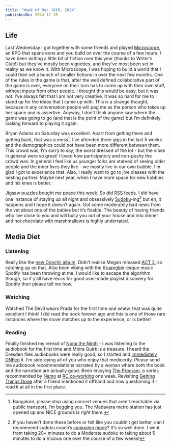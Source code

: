 ```yaml
---
title: "Week of Dec 18th, 2024"
publishedOn: 2024-12-18
---
```


## Life

Last Wednesday I got together with some friends and played [Microscope](https://lamemage.com/microscope/), an RPG that spans eons and you build on over the course of a few hours. I have been writing a little bit of fiction over this year (thanks to Writer’s Club!) but they’ve mostly been vignettes, and they’ve most been set in reality as we know it. With Microscope, I was hoping to build a world that I could then set a bunch of smaller fictions in over the next few months. One of the rules in the game is that, after the well defined collaborative part of the game is over, everyone on their turn has to come up with their own stuff, without inputs from other people. I thought this would be easy, but it was _not_. I’ve always felt that I am not very creative. It was so hard for me to stand up for the ideas that I came up with. This is a strange thought, because in any conversation people will peg me as the person who takes up her space and is assertive. Anyway, I don’t think anyone saw where the game was going to go (and that is the point of the game) but I’m definitely looking forward to playing it again.

Bryan Adams on Saturday was excellent. Apart from getting there and getting back, that was a mess[^1]. I’ve attended three gigs in the last 5 weeks and the demographics could not have been more different between them. This crowd was, I’m sorry to say, the worst dressed of the lot - but the vibes in general were so great! I loved how participatory and non-pushy the crowd was. In general I feel like us younger folks are starved of seeing older people and the inner lives they live - we mostly live in our own bubble. I’m glad I got to experience that. Also, I really want to go to jive classes with the nesting partner. Maybe next year, when I have more space for new hobbies and his knee is better.

Jigsaw puzzles bought me peace this week. So did [RSS feeds](http://localhost:4321/blog/rss-feeds-are-nice-to-my-brain). I did have one instance of staying up all night and obsessively [Sudoku](https://sudoku.coach/)-ing[^2] but eh, it happens and I hope it doesn’t again. Got some moderately bad news from the vet about one of the babies but it’s fixable. The beauty of having friends who live close to you and will bully you out of your house and into dinner and hot chocolate with marshmallows is highly underrated.

## Media Diet

### Listening

Really like the [new Doechii album](https://open.spotify.com/album/60UzB8mOCMpc7xkuJE6Bwc?si=NGS_JsaNRuuJb7g9ueJc6Q). Didn’t realise Megan released [ACT 2](https://open.spotify.com/album/7KYpVsgw7yqbfmGBp9gYiR?si=qrHqXnxNRp6CibPTzWXxKA), so catching up on that. Also been vibing with the [Kruangbin](https://open.spotify.com/artist/2mVVjNmdjXZZDvhgQWiakk?si=7TpFye_rRvSQPzidx7cKCA)-esque music Spotify has been throwing at me. I would like to escape the algorithm though, so if y’all have reccs for good user-made playlist discovery for Spotify then please tell me how.

### Watching

Watched The Devil wears Prada for the first time and whew, that was quite excellent I think! I did read the book forever ago and this is one of those rare instances where the move matches up to the experience, or is better!

### Reading

Finally finished my reread of [Nona the Ninth](https://www.goodreads.com/book/show/58662507-nona-the-ninth) - I was listening to the audiobook for the first time and Moira Quirk is a treasure. I heard the Dresden files audiobooks were really good, so I started and [immediately DNFed](https://www.goodreads.com/review/show/7086687581) it. I’m side-eying all of you who enjoy that mediocrity. Please send me audiobook recommendations narrated by a woman where both the book and the narration are actually good. Been enjoying [The Program](https://open.spotify.com/show/1ZQcGQMhrwF7MnXtFxt77z?si=a87c86dc37ea4d2d), a series recommended by [Nemo](https://captnemo.in/) at [RC co-working](https://captnemo.in/cowork/) one week. Revisiting [Getting Things Done](https://www.goodreads.com/book/show/22521573-getting-things-done) after a friend mentioned it offhand and now questioning if I read it at all in the first place.

[^1]: Bangalore, please stop using concert venues that aren’t reachable via public transport, I’m begging you. The Madavara metro station has just opened up and NICE grounds is _right there._

[^2]: If you haven’t done these before or felt like you couldn’t get better, can I recommend sudoku.coach’s [campaign mode](https://sudoku.coach/en/campaign)? It’s so well done. I went from taking 20+ minutes to do a Moderate sudoku to taking about 5 minutes to do a Vicious one over the course of a few weeks!
